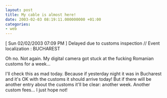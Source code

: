 ```yaml
---
layout: post
title: My cable is almost here!
date: 2003-02-03 08:19:11.000000000 +01:00
categories:
- web
---
```

[ Sun 02/02/2003 07:09 PM ] Delayed due to customs inspection // Event localization : BUCHAREST

Oh no. Not again. My digital camera got stuck at the fucking Romanian customs for a week...

I'll check this as mad today. Because if yesterday night it was in Bucharest and it's OK with the customs it should arrive today! But if there will be another entry about the customs it'll be clear: another week. Another custom fees... I just hope not!

